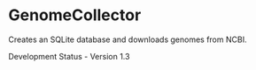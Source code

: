 # GenomeCollector
Creates an SQLite database and downloads genomes from NCBI.

Development Status - Version 1.3
